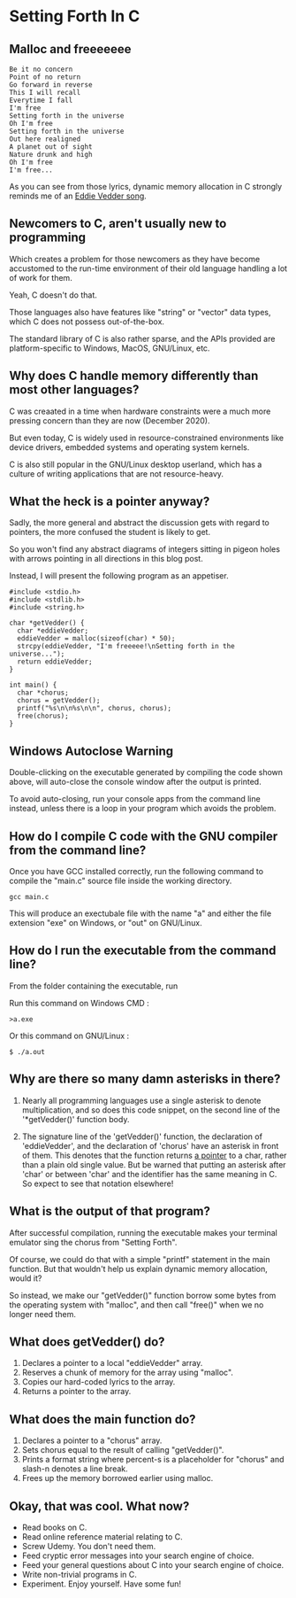 # Setting Forth In C

## Malloc and freeeeeee

```
Be it no concern  
Point of no return  
Go forward in reverse
This I will recall
Everytime I fall
I'm free
Setting forth in the universe
Oh I'm free
Setting forth in the universe
Out here realigned
A planet out of sight
Nature drunk and high
Oh I'm free
I'm free...
```

As you can see from those lyrics, dynamic memory allocation in C strongly reminds me of an [Eddie Vedder song](https://www.youtube.com/watch?v=KDlsH8MbDbs).

## Newcomers to C, aren't usually new to programming

Which creates a problem for those newcomers as they have become accustomed to the run-time environment of their old language handling a lot of work for them.

Yeah, C doesn't do that.

Those languages also have features like "string" or "vector" data types, which C does not possess out-of-the-box.

The standard library of C is also rather sparse, and the APIs provided are platform-specific to Windows, MacOS, GNU/Linux, etc.

## Why does C handle memory differently than most other languages?

C was creaated in a time when hardware constraints were a much more pressing concern than they are now (December 2020).

But even today, C is widely used in resource-constrained environments like device drivers, embedded systems and operating system kernels.

C is also still popular in the GNU/Linux desktop userland, which has a culture of writing applications that are not resource-heavy.

## What the heck is a pointer anyway?

Sadly, the more general and abstract the discussion gets with regard to pointers, the more confused the student is likely to get.

So you won't find any abstract diagrams of integers sitting in pigeon holes with arrows pointing in all directions in this blog post.

Instead, I will present the following program as an appetiser.

```
#include <stdio.h>
#include <stdlib.h>
#include <string.h>

char *getVedder() {
  char *eddieVedder;
  eddieVedder = malloc(sizeof(char) * 50);
  strcpy(eddieVedder, "I'm freeeee!\nSetting forth in the universe...");
  return eddieVedder;
}

int main() {
  char *chorus;
  chorus = getVedder();
  printf("%s\n\n%s\n\n", chorus, chorus);
  free(chorus);
}
```

## Windows Autoclose Warning

Double-clicking on the executable generated by compiling the code shown above, will auto-close the console window after the output is printed.

To avoid auto-closing, run your console apps from the command line instead, unless there is a loop in your program which avoids the problem.

## How do I compile C code with the GNU compiler from the command line?

Once you have GCC installed correctly, run the following command to compile the "main.c" source file inside the working directory.

```
gcc main.c
```

This will produce an exectubale file with the name "a" and either the file extension "exe" on Windows, or "out" on GNU/Linux.

## How do I run the executable from the command line?

From the folder containing the executable, run

Run this command on Windows CMD :

```
>a.exe
```

Or this command on GNU/Linux :

```
$ ./a.out
```

## Why are there so many damn asterisks in there?

1. Nearly all programming languages use a single asterisk to denote multiplication, and so does this code snippet, on the second line of the '*getVedder()' function body.

2. The signature line of the 'getVedder()' function, the declaration of 'eddieVedder', and the declaration of 'chorus' have an asterisk in front of them. This denotes that the function returns [a pointer](https://en.wikipedia.org/wiki/Pointer_(computer_programming)) to a char, rather than a plain old single value. But be warned that putting an asterisk after 'char' or between 'char' and the identifier has the same meaning in C. So expect to see that notation elsewhere!

## What is the output of that program?

After successful compilation, running the executable makes your terminal emulator sing the chorus from "Setting Forth".

Of course, we could do that with a simple "printf" statement in the main function. But that wouldn't help us explain dynamic memory allocation, would it?

So instead, we make our "getVedder()" function borrow some bytes from the operating system with "malloc", and then call "free()" when we no longer need them.

## What does getVedder() do?

1. Declares a pointer to a local "eddieVedder" array.
2. Reserves a chunk of memory for the array using "malloc".
3. Copies our hard-coded lyrics to the array.
4. Returns a pointer to the array.

## What does the main function do?

1. Declares a pointer to a "chorus" array.
2. Sets chorus equal to the result of calling "getVedder()".
3. Prints a format string where percent-s is a placeholder for "chorus" and slash-n denotes a line break.
4. Frees up the memory borrowed earlier using malloc.

## Okay, that was cool. What now?

* Read books on C.
* Read online reference material relating to C.
* Screw Udemy. You don't need them.
* Feed cryptic error messages into your search engine of choice.
* Feed your general questions about C into your search engine of choice.
* Write non-trivial programs in C.
* Experiment. Enjoy yourself. Have some fun!
